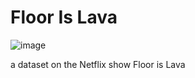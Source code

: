 # Floor Is Lava

![image](https://user-images.githubusercontent.com/55933131/217028594-95b4095f-d647-430f-9a03-7152008a3694.png)


a dataset on the Netflix show Floor is Lava

